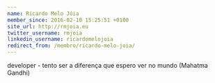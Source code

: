 ```yaml
---
name: Ricardo Melo Jóia
member_since: 2016-02-10 15:25:51 +0100
site_url: http://rmjoia.eu
twitter_username: rmjoia
linkedin_username: ricardomelojoia
redirect_from: /membro/ricardo-melo-joia/
---
```

developer - tento ser a diferença que espero ver no mundo (Mahatma Gandhi)
